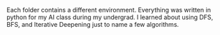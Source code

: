 Each folder contains a different environment. Everything was written in python for my AI class during my undergrad. I learned about using DFS, BFS, and Iterative Deepening just to name a few algorithms.
